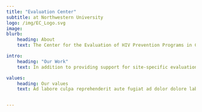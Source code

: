 ```yaml
---
title: "Evaluation Center"
subtitle: at Northwestern University
logo: /img/EC_Logo.svg
image:
blurb:
    heading: About
    text: The Center for the Evaluation of HIV Prevention Programs in Chicago is a collaborative effort between the Evaluation, Data Integration, and Technical Assistance Program, the Center for Prevention Implementation Methodology at Northwestern University, and the AIDS Foundation of Chicago.

intro:
    heading: "Our Work"
    text: In addition to providing support for site-specific evaluation, the Evaluation Center is conducting an overarching evaluation of all demonstration sites, which includes a network analysis of linkages between sites, simulation modeling of program milestone attainment, qualitative analysis of implementation challenges and successes, quarterly capacity-building webinars, and analysis of surveillance data to assess impact on HIV incidence over time.

values:
    heading: Our values
    text: Ad labore culpa reprehenderit aute fugiat ad dolor dolore laborum laborum qui ad labore est ea. Cillum veniam excepteur dolor dolore laborum sint cillum ex pariatur do aute aliqua. Sunt do reprehenderit sit officia in in est aliqua. Officia nostrud non duis adipisicing cupidatat cupidatat tempor mollit laboris incididunt deserunt ipsum excepteur aliqua nulla. Veniam deserunt nisi qui exercitation incididunt qui nulla cillum excepteur magna adipisicing laborum minim cillum cupidatat ipsum ex. Enim ullamco adipisicing duis incididunt mollit irure cupidatat exercitation occaecat enim ipsum. Nostrud sunt ipsum et eiusmod consectetur commodo minim excepteur est labore consequat nisi Lorem. Est minim aliquip occaecat ea magna cupidatat excepteur anim irure elit reprehenderit mollit.


---
```

